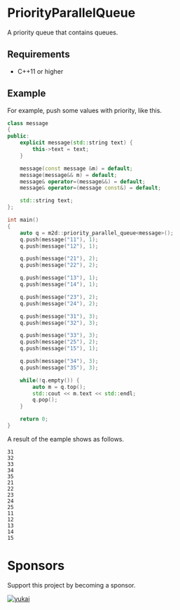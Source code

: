 # PriorityParallelQueue

A priority queue that contains queues.

## Requirements

- C++11 or higher

## Example

For example, push some values with priority, like this.

```c++
class message
{
public:
    explicit message(std::string text) {
        this->text = text;
    }

    message(const message &m) = default;
    message(message&& m) = default;
    message& operator=(message&&) = default;
    message& operator=(message const&) = default;

    std::string text;
};

int main()
{
    auto q = m2d::priority_parallel_queue<message>();
    q.push(message("11"), 1);
    q.push(message("12"), 1);

    q.push(message("21"), 2);
    q.push(message("22"), 2);

    q.push(message("13"), 1);
    q.push(message("14"), 1);

    q.push(message("23"), 2);
    q.push(message("24"), 2);

    q.push(message("31"), 3);
    q.push(message("32"), 3);

    q.push(message("33"), 3);
    q.push(message("25"), 2);
    q.push(message("15"), 1);

    q.push(message("34"), 3);
    q.push(message("35"), 3);

    while(!q.empty()) {
        auto m = q.top();
        std::cout << m.text << std::endl;
        q.pop();
    }

    return 0;
}
```

A result of the eample shows as follows.

```
31
32
33
34
35
21
22
23
24
25
11
12
13
14
15
```

# Sponsors

Support this project by becoming a sponsor.

[![yukai](https://www.ux-xu.com/wp-content/themes/yukai-corporate-website/resources/assets/images/logo.png)](http://www.ux-xu.com)
